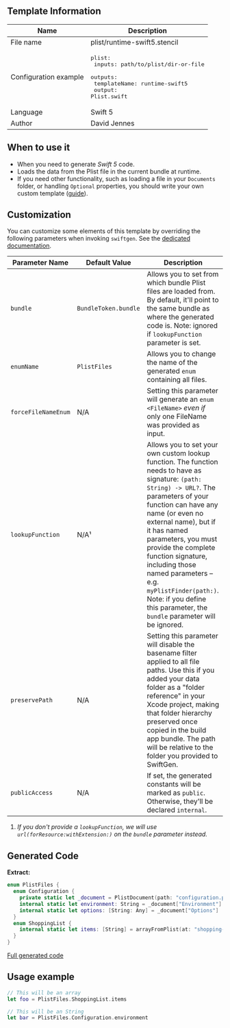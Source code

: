 ## Template Information

| Name      | Description       |
| --------- | ----------------- |
| File name | plist/runtime-swift5.stencil |
| Configuration example | <pre>plist:<br />  inputs: path/to/plist/dir-or-file<br />  outputs:<br />    templateName: runtime-swift5<br />    output: Plist.swift</pre> |
| Language | Swift 5 |
| Author | David Jennes |

## When to use it

- When you need to generate *Swift 5* code.
- Loads the data from the Plist file in the current bundle at runtime.
- If you need other functionality, such as loading a file in your `Documents` folder, or handling `Optional` properties, you should write your own custom template ([guide](../../Articles/Creating-custom-templates.md)).

## Customization

You can customize some elements of this template by overriding the following parameters when invoking `swiftgen`. See the [dedicated documentation](../../ConfigFile.md).

| Parameter Name | Default Value | Description |
| -------------- | ------------- | ----------- |
| `bundle` | `BundleToken.bundle` | Allows you to set from which bundle Plist files are loaded from. By default, it'll point to the same bundle as where the generated code is. Note: ignored if `lookupFunction` parameter is set. |
| `enumName` | `PlistFiles` | Allows you to change the name of the generated `enum` containing all files. |
| `forceFileNameEnum` | N/A | Setting this parameter will generate an `enum <FileName>` _even if_ only one FileName was provided as input. |
| `lookupFunction` | N/A¹ | Allows you to set your own custom lookup function. The function needs to have as signature: `(path: String) -> URL?`. The parameters of your function can have any name (or even no external name), but if it has named parameters, you must provide the complete function signature, including those named parameters – e.g. `myPlistFinder(path:)`. Note: if you define this parameter, the `bundle` parameter will be ignored. |
| `preservePath` | N/A | Setting this parameter will disable the basename filter applied to all file paths. Use this if you added your data folder as a "folder reference" in your Xcode project, making that folder hierarchy preserved once copied in the build app bundle. The path will be relative to the folder you provided to SwiftGen. |
| `publicAccess` | N/A | If set, the generated constants will be marked as `public`. Otherwise, they'll be declared `internal`. |

1. _If you don't provide a `lookupFunction`, we will use `url(forResource:withExtension:)` on the `bundle` parameter instead._

## Generated Code

**Extract:**

```swift
enum PlistFiles {
  enum Configuration {
    private static let _document = PlistDocument(path: "configuration.plist")
    internal static let environment: String = _document["Environment"]
    internal static let options: [String: Any] = _document["Options"]
  }
  enum ShoppingList {
    internal static let items: [String] = arrayFromPlist(at: "shopping-list.plist")
  }
}
```

[Full generated code](../../../Sources/TestUtils/Fixtures/Generated/Plist/runtime-swift5/all.swift)

## Usage example

```swift
// This will be an array
let foo = PlistFiles.ShoppingList.items

// This will be an String
let bar = PlistFiles.Configuration.environment
```
